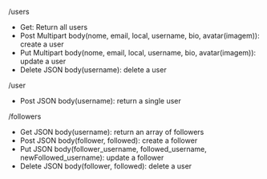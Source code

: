 /users
- Get: Return all users 
- Post Multipart body(nome, email, local, username, bio, avatar(imagem)): create a user
- Put Multipart body(nome, email, local, username, bio, avatar(imagem)): update a user
- Delete JSON body(username): delete a user

/user
- Post JSON body(username): return a single user

/followers
- Get JSON body(username): return an array of followers
- Post JSON body(follower, followed): create a follower
- Put JSON body(follower_username, followed_username, newFollowed_username): update a follower
- Delete JSON body(follower, followed): delete a user
